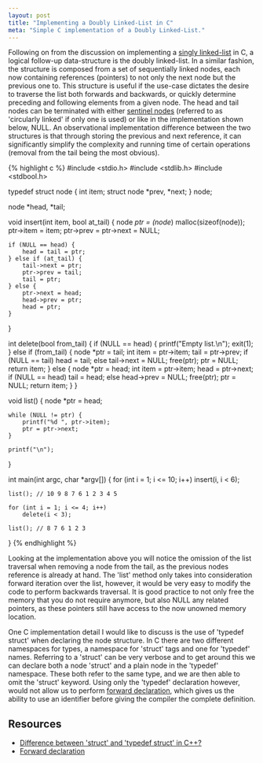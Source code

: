 ```yaml
---
layout: post
title: "Implementing a Doubly Linked-List in C"
meta: "Simple C implementation of a Doubly Linked-List."
---
```


Following on from the discussion on implementing a [singly linked-list](/posts/implementing-a-singly-linked-list-in-c/) in C, a logical follow-up data-structure is the doubly linked-list.
In a similar fashion, the structure is composed from a set of sequentially linked nodes, each now containing references (pointers) to not only the next node but the previous one to.
This structure is useful if the use-case dictates the desire to traverse the list both forwards and backwards, or quickly determine preceding and following elements from a given node.
The head and tail nodes can be terminated with either [sentinel nodes](http://en.wikipedia.org/wiki/Sentinel_node) (referred to as 'circularly linked' if only one is used) or like in the implementation shown below, NULL.
An observational implementation difference between the two structures is that through storing the previous and next reference, it can significantly simplify the complexity and running time of certain operations (removal from the tail being the most obvious).
<!--more-->

{% highlight c %}
#include <stdio.h>
#include <stdlib.h>
#include <stdbool.h>

typedef struct node {
    int item;
    struct node *prev, *next;
} node;

node *head, *tail;

void insert(int item, bool at_tail)
{
    node *ptr = (node*) malloc(sizeof(node));
    ptr->item = item;
    ptr->prev = ptr->next = NULL;

    if (NULL == head) {
        head = tail = ptr;
    } else if (at_tail) {
        tail->next = ptr;
        ptr->prev = tail;
        tail = ptr;
    } else {
        ptr->next = head;
        head->prev = ptr;
        head = ptr;
    }
}

int delete(bool from_tail)
{
    if (NULL == head) {
        printf("Empty list.\n");
        exit(1);
    } else if (from_tail) {
        node *ptr = tail;
        int item = ptr->item;
        tail = ptr->prev;
        if (NULL == tail) head = tail;
        else tail->next = NULL;
        free(ptr);
        ptr = NULL;
        return item;
    } else {
        node *ptr = head;
        int item = ptr->item;
        head = ptr->next;
        if (NULL == head) tail = head;
        else head->prev = NULL;
        free(ptr);
        ptr = NULL;
        return item;
    }
}

void list()
{
    node *ptr = head;

    while (NULL != ptr) {
        printf("%d ", ptr->item);
        ptr = ptr->next;
    }

    printf("\n");
}

int main(int argc, char *argv[])
{
    for (int i = 1; i <= 10; i++)
        insert(i, i < 6);

    list(); // 10 9 8 7 6 1 2 3 4 5

    for (int i = 1; i <= 4; i++)
        delete(i < 3);

    list(); // 8 7 6 1 2 3
}
{% endhighlight %}

Looking at the implementation above you will notice the omission of the list traversal when removing a node from the tail, as the previous nodes reference is already at hand.
The 'list' method only takes into consideration forward iteration over the list, however, it would be very easy to modify the code to perform backwards traversal.
It is good practice to not only free the memory that you do not require anymore, but also NULL any related pointers, as these pointers still have access to the now unowned memory location.

One C implementation detail I would like to discuss is the use of 'typedef struct' when declaring the node structure.
In C there are two different namespaces for types, a namespace for 'struct' tags and one for 'typedef' names.
Referring to a 'struct' can be very verbose and to get around this we can declare both a node 'struct' and a plain node in the 'typedef' namespace.
These both refer to the same type, and we are then able to omit the 'struct' keyword.
Using only the 'typedef' declaration however, would not allow us to perform [forward declaration](http://en.wikipedia.org/wiki/Forward_declaration), which gives us the ability to use an identifier before giving the compiler the complete definition.

## Resources

- [Difference between 'struct' and 'typedef struct' in C++?](http://stackoverflow.com/questions/612328/difference-between-struct-and-typedef-struct-in-c)
- [Forward declaration](http://en.wikipedia.org/wiki/Forward_declaration)